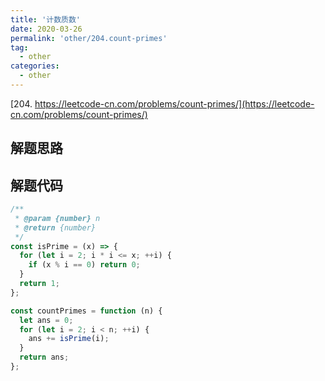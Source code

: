 ```yaml
---
title: '计数质数'
date: 2020-03-26
permalink: 'other/204.count-primes'
tag:
  - other
categories:
  - other
---
```


[204. https://leetcode-cn.com/problems/count-primes/](https://leetcode-cn.com/problems/count-primes/)

## 解题思路

## 解题代码

```js
/**
 * @param {number} n
 * @return {number}
 */
const isPrime = (x) => {
  for (let i = 2; i * i <= x; ++i) {
    if (x % i == 0) return 0;
  }
  return 1;
};

const countPrimes = function (n) {
  let ans = 0;
  for (let i = 2; i < n; ++i) {
    ans += isPrime(i);
  }
  return ans;
};
```
